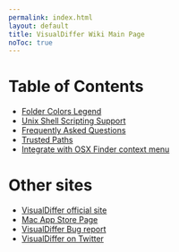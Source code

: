 ```yaml
---
permalink: index.html
layout: default
title: VisualDiffer Wiki Main Page
noToc: true
---
```


Table of Contents
=================

* [Folder Colors Legend](foldersLegend.html)
* [Unix Shell Scripting Support](unix_shell_support.html)
* [Frequently Asked Questions](faq.html)
* [Trusted Paths](trustedPaths.html)
* [Integrate with OSX Finder context menu](https://github.com/visualdiffer/scripts)

Other sites
===========

* [VisualDiffer official site](http://visualdiffer.com)
* [Mac App Store Page](http://itunes.apple.com/us/app/visualdiffer/id412386481?mt=12&ls=1)
* [VisualDiffer Bug report](http://bugs.visualdiffer.com/)
* [VisualDiffer on Twitter](http://twitter.com/visualdiffer)
